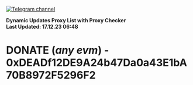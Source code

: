 [![Telegram channel](https://img.shields.io/endpoint?url=https://runkit.io/damiankrawczyk/telegram-badge/branches/master?url=https://t.me/n4z4v0d)](https://t.me/n4z4v0d) 

**Dynamic Updates Proxy List with Proxy Checker**  
**Last Updated: 17.12.23 06:48**

# DONATE (_any evm_) - 0xDEADf12DE9A24b47Da0a43E1bA70B8972F5296F2
